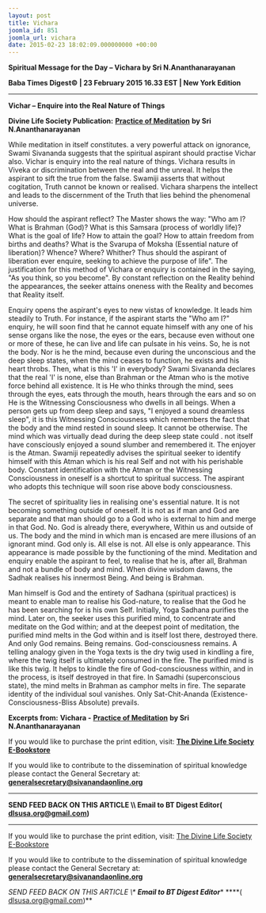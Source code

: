 ```yaml
---
layout: post
title: Vichara
joomla_id: 851
joomla_url: vichara
date: 2015-02-23 18:02:09.000000000 +00:00
---
```

  

















































**Spiritual Message for the Day – Vichara by Sri N.Ananthanarayanan**

**Baba Times Digest© | 23 February 2015 16.33 EST | New York Edition**

* * *  


**Vichar – Enquire into the Real Nature of Things**

**Divine Life Society Publication:** [**Practice of Meditation**](http://www.dlshq.org/teachings/meditation.htm) **by Sri N.Ananthanarayanan**

While meditation in itself constitutes. a very powerful attack on ignorance, Swami Sivananda suggests that the spiritual aspirant should practise Vichar also. Vichar is enquiry into the real nature of things. Vichara results in Viveka or discrimination between the real and the unreal. It helps the aspirant to sift the true from the false. Swamiji asserts that without cogitation, Truth cannot be known or realised. Vichara sharpens the intellect and leads to the discernment of the Truth that lies behind the phenomenal universe.

How should the aspirant reflect? The Master shows the way: "Who am I? What is Brahman (God)? What is this Samsara (process of worldly life)? What is the goal of life? How to attain the goal? How to attain freedom from births and deaths? What is the Svarupa of Moksha (Essential nature of liberation)? Whence? Where? Whither? Thus should the aspirant of liberation ever enquire, seeking to achieve the purpose of life". The justification for this method of Vichara or enquiry is contained in the saying, "As you think, so you become". By constant reflection on the Reality behind the appearances, the seeker attains oneness with the Reality and becomes that Reality itself.

Enquiry opens the aspirant's eyes to new vistas of knowledge. It leads him steadily to Truth. For instance, if the aspirant starts the "Who am I?" enquiry, he will soon find that he cannot equate himself with any one of his sense organs like the nose, the eyes or the ears, because even without one or more of these, he can live and life can pulsate in his veins. So, he is not the body. Nor is he the mind, because even during the unconscious and the deep sleep states, when the mind ceases to function, he exists and his heart throbs. Then, what is this 'I' in everybody? Swami Sivananda declares that the real 'I' is none, else than Brahman or the Atman who is the motive force behind all existence. It is He who thinks through the mind, sees through the eyes, eats through the mouth, hears through the ears and so on He is the Witnessing Consciousness who dwells in all beings. When a person gets up from deep sleep and says, "I enjoyed a sound dreamless sleep", it is this Witnessing Consciousness which remembers the fact that the body and the mind rested in sound sleep. It cannot be otherwise. The mind which was virtually dead during the deep sleep state could . not itself have consciously enjoyed a sound slumber and remembered it. The enjoyer is the Atman. Swamiji repeatedly advises the spiritual seeker to identify himself with this Atman which is his real Self and not with his perishable body. Constant identification with the Atman or the Witnessing Consciousness in oneself is a shortcut to spiritual success. The aspirant who adopts this technique will soon rise above body consciousness.

The secret of spirituality lies in realising one's essential nature. It is not becoming something outside of oneself. It is not as if man and God are separate and that man should go to a God who is external to him and merge in that God. No. God is already there, everywhere, Within us and outside of us. The body and the mind in which man is encased are mere illusions of an ignorant mind. God only is. All else is not. All else is only appearance. This appearance is made possible by the functioning of the mind. Meditation and enquiry enable the aspirant to feel, to realise that he is, after all, Brahman and not a bundle of body and mind. When divine wisdom dawns, the Sadhak realises his innermost Being. And being is Brahman.

Man himself is God and the entirety of Sadhana (spiritual practices) is meant to enable man to realise his God-nature, to realise that the God he has been searching for is his own Self. Initially, Yoga Sadhana purifies the mind. Later on, the seeker uses this purified mind, to concentrate and meditate on the God within; and at the deepest point of meditation, the purified mind melts in the God within and is itself lost there, destroyed there. And only God remains. Being remains. God-consciousness remains. A telling analogy given in the Yoga texts is the dry twig used in kindling a fire, where the twig itself is ultimately consumed in the fire. The purified mind is like this twig. It helps to kindle the fire of God-consciousness within, and in the process, is itself destroyed in that fire. In Samadhi (superconscious state), the mind melts in Brahman as camphor melts in fire. The separate identity of the individual soul vanishes. Only Sat-Chit-Ananda (Existence- Consciousness-Bliss Absolute) prevails.

**Excerpts from:**  **Vichara -** [**Practice of Meditation**](http://www.dlshq.org/teachings/meditation.htm) **by Sri N.Ananthanarayanan**

If you would like to purchase the print edition, visit: **[The Divine Life Society E-Bookstore](http://www.dlshq.org/download/download.htm)**

If you would like to contribute to the dissemination of spiritual knowledge please contact the General Secretary at: [](mailto:%20%3Cscript%20type=%27text/javascript%27%3E%20%3C%21--%20var%20prefix%20=%20%27ma%27%20+%20%27il%27%20+%20%27to%27;%20var%20path%20=%20%27hr%27%20+%20%27ef%27%20+%20%27=%27;%20var%20addy57016%20=%20%27generalsecretary%27%20+%20%27@%27;%20addy57016%20=%20addy57016%20+%20%27sivanandaonline%27%20+%20%27.%27%20+%20%27org%27;%20document.write%28%27%3Ca%20%27%20+%20path%20+%20%27%5C%27%27%20+%20prefix%20+%20%27:%27%20+%20addy57016%20+%20%27%5C%27%3E%27%29;%20document.write%28addy57016%29;%20document.write%28%27%3C%5C/a%3E%27%29;%20//--%3E%5Cn%20%3C/script%3E%3Cscript%20type=%27text/javascript%27%3E%20%3C%21--%20document.write%28%27%3Cspan%20style=%5C%27display:%20none;%5C%27%3E%27%29;%20//--%3E%20%3C/script%3EThis%20email%20address%20is%20being%20protected%20from%20spambots.%20You%20need%20JavaScript%20enabled%20to%20view%20it.%20%3Cscript%20type=%27text/javascript%27%3E%20%3C%21--%20document.write%28%27%3C/%27%29;%20document.write%28%27span%3E%27%29;%20//--%3E%20%3C/script%3E?subject=Contribution%20to%20Dissemination%20of%20Spiritual%20Knowledge) **generalsecretary@sivanandaonline.org**

****

**SEND FEED BACK ON THIS ARTICLE \\\ Email to BT Digest Editor[](mailto:%20%3Cscript%20type=%27text/javascript%27%3E%20%3C%21--%20var%20prefix%20=%20%27ma%27%20+%20%27il%27%20+%20%27to%27;%20var%20path%20=%20%27hr%27%20+%20%27ef%27%20+%20%27=%27;%20var%20addy72654%20=%20%27dlsusa.org%27%20+%20%27@%27;%20addy72654%20=%20addy72654%20+%20%27gmail%27%20+%20%27.%27%20+%20%27com%27;%20document.write%28%27%3Ca%20%27%20+%20path%20+%20%27%5C%27%27%20+%20prefix%20+%20%27:%27%20+%20addy72654%20+%20%27%5C%27%3E%27%29;%20document.write%28addy72654%29;%20document.write%28%27%3C%5C/a%3E%27%29;%20//--%3E%5Cn%20%3C/script%3E%3Cscript%20type=%27text/javascript%27%3E%20%3C%21--%20document.write%28%27%3Cspan%20style=%5C%27display:%20none;%5C%27%3E%27%29;%20//--%3E%20%3C/script%3EThis%20email%20address%20is%20being%20protected%20from%20spambots.%20You%20need%20JavaScript%20enabled%20to%20view%20it.%20%3Cscript%20type=%27text/javascript%27%3E%20%3C%21--%20document.write%28%27%3C/%27%29;%20document.write%28%27span%3E%27%29;%20//--%3E%20%3C/script%3E?subject=DLS%20Posts)( [dlsusa.org@gmail.com](mailto:dlsusa.org@gmail.com))**



* * *



  

If you would like to purchase the print edition, visit: [The Divine Life Society E-Bookstore](http://www.dlshq.org/download/download.htm)

If you would like to contribute to the dissemination of spiritual knowledge please contact the General Secretary at: **[generalsecretary@sivanandaonline.org](mailto:generalsecretary@sivanandaonline.org)**

**SEND FEED BACK ON THIS ARTICLE \\\**  **Email to BT Digest Editor**** [](mailto:%20%3Cscript%20type=%27text/javascript%27%3E%20%3C%21--%20var%20prefix%20=%20%27ma%27%20+%20%27il%27%20+%20%27to%27;%20var%20path%20=%20%27hr%27%20+%20%27ef%27%20+%20%27=%27;%20var%20addy72654%20=%20%27dlsusa.org%27%20+%20%27@%27;%20addy72654%20=%20addy72654%20+%20%27gmail%27%20+%20%27.%27%20+%20%27com%27;%20document.write%28%27%3Ca%20%27%20+%20path%20+%20%27%5C%27%27%20+%20prefix%20+%20%27:%27%20+%20addy72654%20+%20%27%5C%27%3E%27%29;%20document.write%28addy72654%29;%20document.write%28%27%3C%5C/a%3E%27%29;%20//--%3E%5Cn%20%3C/script%3E%3Cscript%20type=%27text/javascript%27%3E%20%3C%21--%20document.write%28%27%3Cspan%20style=%5C%27display:%20none;%5C%27%3E%27%29;%20//--%3E%20%3C/script%3EThis%20email%20address%20is%20being%20protected%20from%20spambots.%20You%20need%20JavaScript%20enabled%20to%20view%20it.%20%3Cscript%20type=%27text/javascript%27%3E%20%3C%21--%20document.write%28%27%3C/%27%29;%20document.write%28%27span%3E%27%29;%20//--%3E%20%3C/script%3E?subject=DLS%20Posts)****( [dlsusa.org@gmail.com](mailto:dlsusa.org@gmail.com))**  
